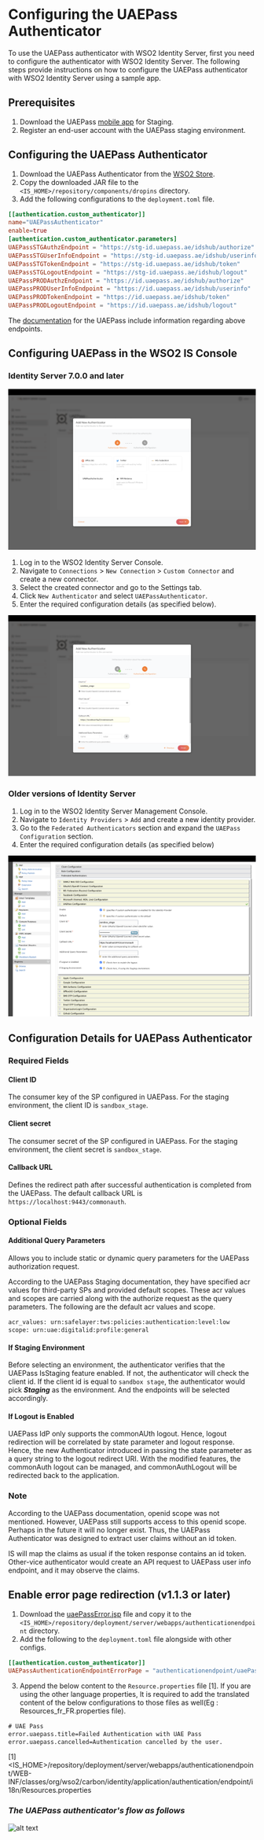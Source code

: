 # Configuring the UAEPass Authenticator
To use the UAEPass authenticator with WSO2 Identity Server, first you need to configure  the authenticator with 
WSO2 Identity Server. The following steps provide instructions on how to configure the UAEPass authenticator with 
WSO2 Identity Server using a sample app.

## Prerequisites

1. Download the UAEPass [mobile app](https://docs.uaepass.ae/resources/staging-apps) for
   Staging.
2. Register an end-user account with the UAEPass staging environment.

## Configuring the UAEPass Authenticator

1. Download the UAEPass Authenticator from the [WSO2 Store](https://store.wso2.com/connector/identity-outbound-auth-uaepass).
2. Copy the downloaded JAR file to the `<IS_HOME>/repository/components/dropins` directory.
3. Add the following configurations to the `deployment.toml` file.

```toml
[[authentication.custom_authenticator]]
name="UAEPassAuthenticator"
enable=true
[authentication.custom_authenticator.parameters]
UAEPassSTGAuthzEndpoint = "https://stg-id.uaepass.ae/idshub/authorize"
UAEPassSTGUserInfoEndpoint = "https://stg-id.uaepass.ae/idshub/userinfo"
UAEPassSTGTokenEndpoint = "https://stg-id.uaepass.ae/idshub/token"
UAEPassSTGLogoutEndpoint = "https://stg-id.uaepass.ae/idshub/logout"
UAEPassPRODAuthzEndpoint = "https://id.uaepass.ae/idshub/authorize"
UAEPassPRODUserInfoEndpoint = "https://id.uaepass.ae/idshub/userinfo"
UAEPassPRODTokenEndpoint = "https://id.uaepass.ae/idshub/token"
UAEPassPRODLogoutEndpoint = "https://id.uaepass.ae/idshub/logout"
```
The [documentation](https://docs.uaepass.ae/guides/authentication/web-application/endpoints) for the UAEPass include information regarding above endpoints.

## Configuring UAEPass in the WSO2 IS Console

### Identity Server 7.0.0 and later

![alt text](images/ConnectorPage.png)

1. Log in to the WSO2 Identity Server Console.
2. Navigate to `Connections` > `New Connection` > `Custom Connector` and create a new connector.
3. Select the created connector and go to the Settings tab.
4. Click `New Authenticator` and select `UAEPassAuthenticator`.
5. Enter the required configuration details (as specified below).

![alt text](images/AuthenticatorCofiguration.png)

### Older versions of Identity Server
1. Log in to the WSO2 Identity Server Management Console.
2. Navigate to `Identity Providers` > `Add` and create a new identity provider.
3. Go to the `Federated Authenticators` section and expand the `UAEPass Configuration` section.
4. Enter the required configuration details (as specified below)

![alt text](images/AuthenticatorCofigurationOld.png)

## Configuration Details for UAEPass Authenticator

### Required Fields

#### Client ID
The consumer key of the SP configured in UAEPass. For the staging environment, the client ID is `sandbox_stage`.

#### Client secret
The consumer secret of the SP configured in UAEPass. For the staging environment, the client secret is `sandbox_stage`.

#### Callback URL
Defines the redirect path after successful authentication is completed from the UAEPass. The default callback URL is 
`https://localhost:9443/commonauth`.

### Optional Fields

#### Additional Query Parameters
Allows you to include static or dynamic query parameters for the UAEPass authorization request.

According to the UAEPass Staging documentation, they have specified acr values for third-party SPs and provided default 
scopes. These acr values and scopes are carried along with the authorize request as the query parameters. The following
are the default acr values and scope.

```
acr_values: urn:safelayer:tws:policies:authentication:level:low
scope: urn:uae:digitalid:profile:general
```

#### If Staging Environment
Before selecting an environment, the authenticator verifies that the UAEPass IsStaging feature enabled. If not, the authenticator
will check the client  id. If the client id is equal to `sandbox stage`, the authenticator would pick 
_**Staging**_ as the environment. And the endpoints will be selected accordingly.

#### If Logout is Enabled
UAEPass IdP only supports the commonAUth logout. Hence, logout redirection will be correlated by state parameter and 
logout response. Hence, the new Authenticator introduced in passing the state parameter as a query string to the logout 
redirect URI. With the modified features, the commonAuth logout can be managed, and commonAuthLogout will be redirected 
back to the application.

### Note

According to the UAEPass documentation, openid scope was not mentioned. However, UAEPass still supports access to this
openid scope. Perhaps in the future it will no longer exist. Thus, the UAEPass Authenticator was designed to extract
user claims without an id token.

IS will map the claims as usual if the token response contains an id token. Other-vice authenticator would create an
API request to UAEPass user info endpoint, and it may observe the claims.

## Enable error page redirection (v1.1.3 or later)

1. Download the [uaePassError.jsp](../components/uaepass-authenticator/src/webapp/uaePassError.jsp) file and copy it to the `<IS_HOME>/repository/deployment/server/webapps/authenticationendpoint` directory.
2. Add the following to the `deployment.toml` file alongside with other configs.
```toml
[[authentication.custom_authenticator]]
UAEPassAuthenticationEndpointErrorPage = "authenticationendpoint/uaePassError.jsp"
```

3. Append the below content to the `Resource.properties` file [1].
If you are using the other language properties, It is required to add the translated content of the below configurations to those files as well(Eg : Resources_fr_FR.properties file).
```aidl
# UAE Pass
error.uaepass.title=Failed Authentication with UAE Pass
error.uaepass.cancelled=Authentication cancelled by the user.
```

[1]<IS_HOME>/repository/deployment/server/webapps/authenticationendpoint/WEB-INF/classes/org/wso2/carbon/identity/application/authentication/endpoint/i18n/Resources.properties

### _The UAEPass authenticator's flow as follows_
![alt text](images/UAEPassAuthenticatorDemoFlow.png)